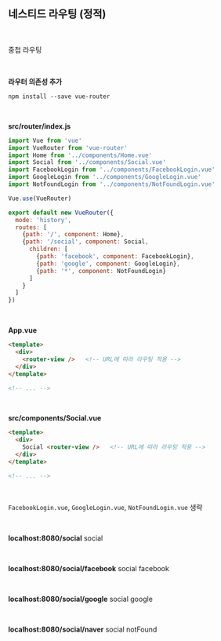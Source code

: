 
## 네스티드 라우팅 (정적)

&nbsp;

중첩 라우팅

&nbsp;

**라우터 의존성 추가**
```
npm install --save vue-router
```

&nbsp;

**src/router/index.js**
```javascript
import Vue from 'vue'
import VueRouter from 'vue-router'
import Home from '../components/Home.vue'
import Social from '../components/Social.vue'
import FacebookLogin from '../components/FacebookLogin.vue'
import GoogleLogin from '../components/GoogleLogin.vue'
import NotFoundLogin from '../components/NotFoundLogin.vue'

Vue.use(VueRouter)

export default new VueRouter({
  mode: 'history',
  routes: [
    {path: '/', component: Home},
    {path: '/social', component: Social,
      children: [
        {path: 'facebook', component: FacebookLogin},
        {path: 'google', component: GoogleLogin},
        {path: '*', component: NotFoundLogin}
      ]
    }
  ]
})
```

&nbsp;

**App.vue**
```html
<template>
  <div>
    <router-view />   <!-- URL에 따라 라우팅 적용 -->
  </div>
</template>

<!-- ... -->
```

&nbsp;

**src/components/Social.vue**
```html
<template>
  <div>
    Social <router-view />   <!-- URL에 따라 라우팅 적용 -->
  </div>
</template>

<!-- ... -->
```

&nbsp;

`FacebookLogin.vue`, `GoogleLogin.vue`, `NotFoundLogin.vue` 생략

&nbsp;

**localhost:8080/social**
social

&nbsp;

**localhost:8080/social/facebook**
social
facebook

&nbsp;

**localhost:8080/social/google**
social 
google

&nbsp;

**localhost:8080/social/naver**
social
notFound 
